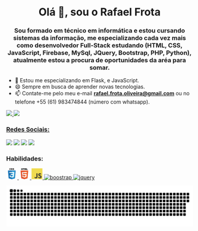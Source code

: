 <!-- ### Hi there 👋
**lucasmetron/lucasmetron** is a ✨ _special_ ✨ repository because its `README.md` (this file) appears on your GitHub profile.

Here are some ideas to get you started:

- 🔭 I’m currently working on ...
- 🌱 I’m currently learning ...
- 👯 I’m looking to collaborate on ...
- 🤔 I’m looking for help with ...
- 💬 Ask me about ...
- 📫 How to reach me: ...
- 😄 Pronouns: ...
- ⚡ Fun fact: ...
-->

<h1 align="center">Olá 👋, sou o Rafael Frota</h1>
<h3 align="center">Sou formado em técnico em informática e estou cursando sistemas da informação, me especializando cada vez mais como desenvolvedor Full-Stack estudando (HTML, CSS, JavaScript, Firebase, MySql, JQuery, Bootstrap, PHP, Python), atualmente estou a procura de oportunidades da aréa para somar.</h3>

- 🌱 Estou me especializando em Flask, e JavaScript.
- 😄 Sempre em busca de aprender novas tecnologias.
- 📫 Contate-me pelo meu e-mail **rafael.frota.oliveira@gmail.com** ou no telefone +55 (61) 983474844 (número com whatsapp).   
 
 <div>
  <a href="https://github.com/RafaFrota">
  <img height="180em" src="https://github-readme-stats.vercel.app/api?username=RafaFrota&show_icons=true&theme=dracula&include_all_commits=true&count_private=true"/>
  <img height="130em" src="https://github-readme-stats.vercel.app/api/top-langs/?username=RafaFrota&layout=compact&langs_count=7&theme=dracula"/>
</div>
 
<h3 align="left">Redes Sociais:</h3>
 <a href="https://www.linkedin.com/in/rafael-frota-de-oliveira-773bb114b" target="_blank"><img src="https://img.shields.io/badge/-LinkedIn-%230077B5?style=for-the-badge&logo=linkedin&logoColor=white" target="_blank"></a>  
   <a href="https://api.whatsapp.com/send?phone=5561983474844" target="_blank"><img src="https://img.shields.io/badge/WhatsApp-25D366?style=for-the-badge&logo=whatsapp&logoColor=white" target="_blank"></a> 
 <a href="https://www.instagram.com/rafa.frotaa/" target="_blank"><img src="https://img.shields.io/badge/-Instagram-%23E4405F?style=for-the-badge&logo=instagram&logoColor=white" target="_blank"></a>
<a href="https://www.facebook.com/rafael.frota.188" target="_blank"><img src="https://img.shields.io/badge/Facebook-1877F2?style=for-the-badge&logo=facebook&logoColor=white"></a>

<h3 align="left">Habilidades:</h3>
<p align="left"> <a href="https://www.w3schools.com/css/" target="_blank"> <img src="https://raw.githubusercontent.com/devicons/devicon/master/icons/css3/css3-original-wordmark.svg" alt="css3" width="30" height="30"/> </a> <a href="https://www.w3.org/html/" target="_blank"> <img src="https://raw.githubusercontent.com/devicons/devicon/master/icons/html5/html5-original-wordmark.svg" alt="html5" width="30" height="30"/> </a> <a href="https://developer.mozilla.org/en-US/docs/Web/JavaScript" target="_blank"> <img src="https://raw.githubusercontent.com/devicons/devicon/master/icons/javascript/javascript-original.svg" alt="javascript" width="30" height="30"/> </a> <a href=https://getbootstrap.com/ target="_blank"> <img src="https://getbootstrap.com.br/docs/4.1/assets/img/bootstrap-stack.png" alt="boostrap" width="30" height="30"/> </a> <a href=https://jquery.com/ target="_blank"> <img src="https://www.pikpng.com/pngl/m/440-4404136_jquery-jquery-logo-transparent-background-clipart.png" alt="jquery" width="30" height="30"/> </a> </p>

![Snake animation](https://github.com/RafaFrota/RafaFrota/blob/output/github-contribution-grid-snake.svg)
 
